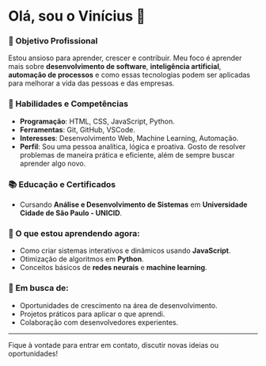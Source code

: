 # Olá, sou o Vinícius 👋

### 🎯 Objetivo Profissional
Estou ansioso para aprender, crescer e contribuir. Meu foco é aprender mais sobre **desenvolvimento de software**, **inteligência artificial**, **automação de processos** e como essas tecnologias podem ser aplicadas para melhorar a vida das pessoas e das empresas.

### 💼 Habilidades e Competências
- **Programação**: HTML, CSS, JavaScript, Python.
- **Ferramentas**: Git, GitHub, VSCode.
- **Interesses**: Desenvolvimento Web, Machine Learning, Automação.
- **Perfil**: Sou uma pessoa analítica, lógica e proativa. Gosto de resolver problemas de maneira prática e eficiente, além de sempre buscar aprender algo novo.

### 📚 Educação e Certificados
- Cursando **Análise e Desenvolvimento de Sistemas** em **Universidade Cidade de São Paulo - UNICID**.

### 🧠 O que estou aprendendo agora:
- Como criar sistemas interativos e dinâmicos usando **JavaScript**.
- Otimização de algoritmos em **Python**.
- Conceitos básicos de **redes neurais** e **machine learning**.

### 🌱 Em busca de:
- Oportunidades de crescimento na área de desenvolvimento.
- Projetos práticos para aplicar o que aprendi.
- Colaboração com desenvolvedores experientes.

---

Fique à vontade para entrar em contato, discutir novas ideias ou oportunidades!


